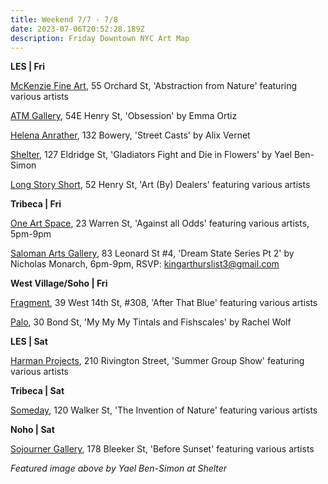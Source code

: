```yaml
---
title: Weekend 7/7 - 7/8
date: 2023-07-06T20:52:28.189Z
description: Friday Downtown NYC Art Map
---
```

**LES | Fri**

[McKenzie Fine Art](http://www.mckenziefineart.com/exhib/Abstraction-from-Nature-2023-exhibition.html), 55 Orchard St, 'Abstraction from Nature' featuring various artists

[ATM Gallery](http://atmgallery.nyc), 54E Henry St, 'Obsession' by Emma Ortiz

[Helena Anrather](https://helenaanrather.com/exhibition/street-casts/), 132 Bowery, 'Street Casts' by Alix Vernet

[Shelter](https://www.shelternyc.com/), 127 Eldridge St, 'Gladiators Fight and Die in Flowers' by Yael Ben-Simon

[Long Story Short](https://www.lss.gallery/cities/new-york), 52 Henry St, 'Art (By) Dealers' featuring various artists

**T﻿ribeca | Fri**

[One Art Space](https://oneartspace.com/against-all-odds-exhibition-july-7-july-9-2023/), 23 Warren St, 'Against all Odds' featuring various artists, 5pm-9pm

[Saloman Arts Gallery](https://salomonarts.com/nicholas-monarch-dream-state-series-2-friday-july-7th-6pm-9-pm-2023/), 83 Leonard St #4, 'Dream State Series Pt 2' by Nicholas Monarch, 6pm-9pm, RSVP: kingarthurslist3@gmail.com

**West Village/Soho | Fri**

[Fragment](https://fragment.gallery/exhibitions/56/overview/), 39 West 14th St, #308, 'After That Blue' featuring various artists

[Palo](https://www.palogallery.com/exhibitions/29-my-my-my-tintals-and-fishscales-by-rachel-wolf/overview/), 30 Bond St, 'My My My Tintals and Fishscales' by Rachel Wolf

**L﻿ES | Sat**

[Harman Projects](https://www.harmanprojects.com/exhibitions/61-16-x-20-summer-group-show/), 210 Rivington Street, 'Summer Group Show' featuring various artists

**T﻿ribeca | Sat**

[Someday](https://somedaygallery.com/soon), 120 Walker St, 'The Invention of Nature' featuring various artists

**Noho | Sat**

[Sojourner Gallery](https://www.eventbrite.com/e/pop-up-photography-exhibition-before-sunset-tickets-671705769037), 178 Bleeker St, 'Before Sunset' featuring various artists

*F﻿eatured image above by Yael Ben-Simon at Shelter*